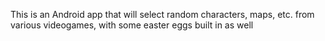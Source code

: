 This is an Android app that will select random characters, maps, etc. from various videogames, with some easter eggs built in as well
